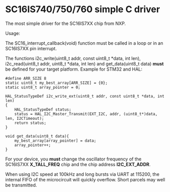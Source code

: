 # SC16IS740/750/760 simple C driver

The most simple driver for the SC16IS7XX chip from NXP.

Usage:

The SC16_interrupt_callback(void) function must be called in a loop or in an SC16IS7XX pin interrupt. 

The functions i2c_write(uint8_t addr, const uint8_t *data, int len), i2c_read(uint8_t addr, uint8_t *data, int len) and get_data(uint8_t data) **must** be defined for your target platform.
Example for STM32 and HAL:
```
#define ARR_SIZE 8
static uint8_t my_best_array[ARR_SIZE] = {0};
static uint8_t array_pointer = 0;

HAL_StatusTypeDef i2c_write_ext(uint8_t addr, const uint8_t *data, int len)
{
    HAL_StatusTypeDef status;
    status = HAL_I2C_Master_Transmit(EXT_I2C, addr, (uint8_t*)data, len, I2CTimeout);
    return status;
}

void get_data(uint8_t data){
    my_best_array[array_pointer] = data;
    array_pointer++;
}
```

For your device, you **must** change the oscillator frequency of the SC16IS7XX **X_TALL_FREQ** chip and the chip address **I2C_EXT_ADDR**.

When using I2C speed at 100kHz and long bursts via UART at 115200, the internal FIFO of the microcircuit will quickly overflow. Short parcels may well be transmitted.
